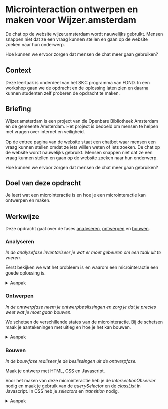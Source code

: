 # Microinteraction ontwerpen en maken voor Wijzer.amsterdam

De chat op de website wijzer.amsterdam wordt nauwelijks gebruikt. Mensen snappen niet dat ze een vraag kunnen stellen en gaan op de website zoeken naar hun onderwerp.

Hoe kunnen we ervoor zorgen dat mensen de chat meer gaan gebruiken? 


## Context

Deze leertaak is onderdeel van het SKC programma van FDND. In een workshop gaan we de opdracht en de oplossing laten zien en daarna kunnen studenten zelf proberen de opdracht te maken. 

## Briefing

Wijzer.amsterdam is een project van de Openbare Bibliotheek Amsterdam en de gemeente Amsterdam. Het project is bedoeld om mensen te helpen met vragen over internet en veiligheid.

Op de entree pagina van de website staat een chatbot waar mensen een vraag kunnen stellen omdat ze iets willen weten of iets zoeken. De chat op de website wordt nauwelijks gebruikt. Mensen snappen niet dat ze een vraag kunnen stellen en gaan op de website zoeken naar hun onderwerp.

Hoe kunnen we ervoor zorgen dat mensen de chat meer gaan gebruiken? 


## Doel van deze opdracht

Je leert wat een microinteractie is en hoe je een microinteractie kan ontwerpen en maken. 

## Werkwijze

Deze opdracht gaat over de fases [analyseren](#analyseren), [ontwerpen](#ontwerpen) en [bouwen](#bouwen).


### Analyseren
*In de analysefase inventariseer je wat er moet gebeuren om een taak uit te voeren.*

Eerst bekijken we wat het probleem is en waarom een microinteractie een goede oplossing is.
 

<details>
<summary>Aanpak</summary>

1. Open de website [wijzer.amsterdam](https://wijzer.amsterdam) en bekijk en lees alles op de entree pagina.
2. Bekijk hoe de chat werkt en wat je er mee kan doen. Probeer bijvoorbeeld "Kan ik veilig online bankzaken regelen?" en kijk wat voor antwoord je krijgt. 
3. Bedenk waarom mensen de chat niet gebruiken.

<img width="1252" alt="Entree pagina van wijzer.amsterdam" src="https://user-images.githubusercontent.com/1391509/122397757-8e47e180-cf79-11eb-9e64-92b3f3817311.png">

#### Materiaal

- [wijzer.amsterdam](https://wijzer.amsterdam)

</details>

### Ontwerpen
*In de ontwerpfase neem je ontwerpbeslissingen en zorg je dat je precies weet wat je moet gaan bouwen.*

We schetsen de verschillende states van de microinteractie. Bij de schetsen maak je aantekeningen met uitleg en hoe je het kan bouwen. 
 
<details>
<summary>Aanpak</summary>

1. Bekijk de website van [Dmytro Svarytsevych](https://www.webdesignerdepot.com/2015/07/7-secrets-for-enhancing-ux-with-micro-interactions/) over microinteractions en kijk of er voorbeelden staan die je voor deze opdracht kan gebruiken. 
2. Schets eerst de entree pagina van wijzer.amsterdam bepaal waar de microinteractie moet staan.
3. Schets verschillende states van de microinteractie.
4. Schrijf uitleg bij je schetsen en bebschrijf de rule, trigger en feedback van de microinteractie. 
6. Schrijf bij de verschillende states welke HTML, CSS en/of JS je nodig hebt om de micorinteractie te maken. 
  
![image](https://user-images.githubusercontent.com/1391509/122399091-c8fe4980-cf7a-11eb-85a5-3ae754f897b8.png)

![image](https://user-images.githubusercontent.com/1391509/122399187-d9aebf80-cf7a-11eb-8b29-7e9734c1c5e5.png)

![image](https://user-images.githubusercontent.com/1391509/122399235-e59a8180-cf7a-11eb-986c-3ac4760a6fb1.png)


#### Materiaal

- [7 secrets for enhancing UX with microinteractions van Dmytro Svarytsevych](https://www.webdesignerdepot.com/2015/07/7-secrets-for-enhancing-ux-with-micro-interactions/)
- [What is a microinteraction?](https://microinteractions.com/what-is-a-microinteraction/)
- [An introduction to microinteractions](https://www.youtube.com/watch?v=EN7nu8hrcN4m)

</details>


### Bouwen
*In de bouwfase realiseer je de beslissingen uit de ontwerpfase.*

Maak je ontwerp met HTML, CSS en Javascript. 

Voor het maken van deze microinteractie heb je de _IntersectionObserver_ nodig en maak je gebruik van de _querySelector_ en de _classList_ in Javascript. In CSS heb je _selectors_ en _transition_ nodig. 

<details>
<summary>Aanpak</summary>

#### Materiaal

- [Hey designers, if you only know one thing about JavaScript, this is what I would recommend](https://css-tricks.com/video-screencasts/150-hey-designers-know-one-thing-javascript-recommend/)

</details>


